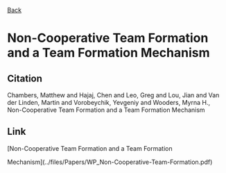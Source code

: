 [Back](../index.html) 
 
# Non-Cooperative Team Formation and a Team Formation Mechanism

## Citation 

Chambers, Matthew and Hajaj, Chen and Leo, Greg and Lou, Jian and Van der Linden, Martin and Vorobeychik, Yevgeniy and Wooders, Myrna H., Non-Cooperative Team Formation and a Team Formation Mechanism

## Link 

[Non-Cooperative Team Formation and a Team Formation
Mechanism](../files/Papers/WP_Non-Cooperative-Team-Formation.pdf)


